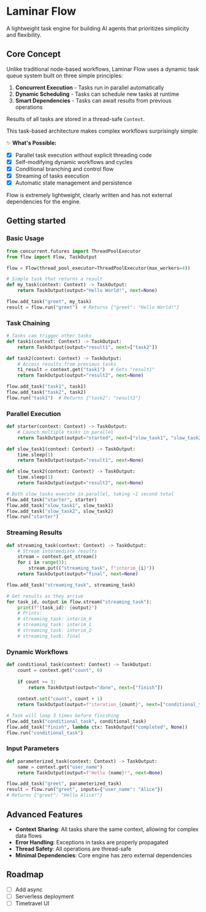 # Laminar Flow

A lightweight task engine for building AI agents that prioritizes simplicity and flexibility.

## Core Concept

Unlike traditional node-based workflows, Laminar Flow uses a dynamic task queue system built on three simple principles:

1. **Concurrent Execution** - Tasks run in parallel automatically
2. **Dynamic Scheduling** - Tasks can schedule new tasks at runtime
3. **Smart Dependencies** - Tasks can await results from previous operations

Results of all tasks are stored in a thread-safe `Context`.

This task-based architecture makes complex workflows surprisingly simple:

✨ **What's Possible:**
- [x] Parallel task execution without explicit threading code
- [x] Self-modifying dynamic workflows and cycles
- [x] Conditional branching and control flow
- [x] Streaming of tasks execution
- [x] Automatic state management and persistence

Flow is extremely lightweight, clearly written and has not external dependencies for the engine.

## Getting started

### Basic Usage
```python
from concurrent.futures import ThreadPoolExecutor
from flow import Flow, TaskOutput

flow = Flow(thread_pool_executor=ThreadPoolExecutor(max_workers=4))

# Simple task that returns a result
def my_task(context: Context) -> TaskOutput:
    return TaskOutput(output="Hello World!", next=None)

flow.add_task("greet", my_task)
result = flow.run("greet")  # Returns {"greet": "Hello World!"}
```

### Task Chaining
```python
# Tasks can trigger other tasks
def task1(context: Context) -> TaskOutput:
    return TaskOutput(output="result1", next=["task2"])

def task2(context: Context) -> TaskOutput:
    # Access results from previous tasks
    t1_result = context.get("task1")  # Gets "result1"
    return TaskOutput(output="result2", next=None)

flow.add_task("task1", task1)
flow.add_task("task2", task2)
flow.run("task1")  # Returns {"task2": "result2"}
```

### Parallel Execution
```python
def starter(context: Context) -> TaskOutput:
    # Launch multiple tasks in parallel
    return TaskOutput(output="started", next=["slow_task1", "slow_task2"])

def slow_task1(context: Context) -> TaskOutput:
    time.sleep(1)
    return TaskOutput(output="result1", next=None)

def slow_task2(context: Context) -> TaskOutput:
    time.sleep(1)
    return TaskOutput(output="result2", next=None)

# Both slow_tasks execute in parallel, taking ~1 second total
flow.add_task("starter", starter)
flow.add_task("slow_task1", slow_task1)
flow.add_task("slow_task2", slow_task2)
flow.run("starter")
```

### Streaming Results
```python
def streaming_task(context: Context) -> TaskOutput:
    # Stream intermediate results
    stream = context.get_stream()
    for i in range(3):
        stream.put(("streaming_task", f"interim_{i}"))
    return TaskOutput(output="final", next=None)

flow.add_task("streaming_task", streaming_task)

# Get results as they arrive
for task_id, output in flow.stream("streaming_task"):
    print(f"{task_id}: {output}")
    # Prints:
    # streaming_task: interim_0
    # streaming_task: interim_1
    # streaming_task: interim_2
    # streaming_task: final
```

### Dynamic Workflows
```python
def conditional_task(context: Context) -> TaskOutput:
    count = context.get("count", 0)
    
    if count >= 3:
        return TaskOutput(output="done", next=["finish"])
    
    context.set("count", count + 1)
    return TaskOutput(output=f"iteration_{count}", next=["conditional_task"])

# Task will loop 3 times before finishing
flow.add_task("conditional_task", conditional_task)
flow.add_task("finish", lambda ctx: TaskOutput("completed", None))
flow.run("conditional_task")
```

### Input Parameters
```python
def parameterized_task(context: Context) -> TaskOutput:
    name = context.get("user_name")
    return TaskOutput(output=f"Hello {name}!", next=None)

flow.add_task("greet", parameterized_task)
result = flow.run("greet", inputs={"user_name": "Alice"})
# Returns {"greet": "Hello Alice!"}
```

## Advanced Features

- **Context Sharing**: All tasks share the same context, allowing for complex data flows
- **Error Handling**: Exceptions in tasks are properly propagated
- **Thread Safety**: All operations are thread-safe
- **Minimal Dependencies**: Core engine has zero external dependencies

## Roadmap
- [ ] Add async
- [ ] Serverless deployment
- [ ] Timetravel UI
